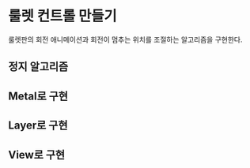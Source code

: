 # 룰렛 컨트롤 만들기
룰렛판의 회전 애니메이션과 회전이 멈추는 위치를 조절하는 알고리즘을 구현한다.
## 정지 알고리즘
## Metal로 구현
## Layer로 구현
## View로 구현
